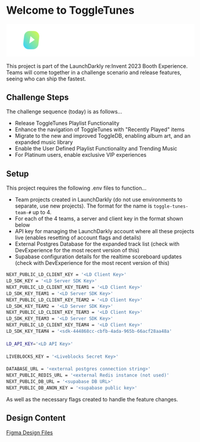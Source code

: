 # Welcome to ToggleTunes

![ToggleTunes](/public/images/ToggleTunes.png)

This project is part of the LaunchDarkly re:Invent 2023 Booth Experience. Teams will come together in a challenge scenario and release features, seeing who can ship the fastest. 

## Challenge Steps 

The challenge sequence (today) is as follows...

* Release ToggleTunes Playlist Functionality 
* Enhance the navigation of ToggleTunes with "Recently Played" items
* Migrate to the new and improved ToggleDB, enabling album art, and an expanded music library 
* Enable the User Defined Playlist Functionality and Trending Music
* For Platinum users, enable exclusive VIP experiences 

## Setup

This project requires the following .env files to function... 

* Team projects created in LaunchDarkly (do not use environments to separate, use new projects). The format for the name is `toggle-tunes-team-#` up to 4. 
* For each of the 4 teams, a server and client key in the format shown below 
* API key for managing the LaunchDarkly account where all these projects live (enables resetting of account flags and details)
* External Postgres Database for the expanded track list (check with DevExperience for the most recent version of this)
* Supabase configuration details for the realtime scoreboard updates (check with DevExperience for the most recent version of this)

```bash
NEXT_PUBLIC_LD_CLIENT_KEY = '<LD Client Key>'
LD_SDK_KEY = '<LD Server SDK Key>'
NEXT_PUBLIC_LD_CLIENT_KEY_TEAM1 = '<LD Client Key>'
LD_SDK_KEY_TEAM1 = '<LD Server SDK Key>'
NEXT_PUBLIC_LD_CLIENT_KEY_TEAM2 = '<LD Client Key>'
LD_SDK_KEY_TEAM2 = '<LD Server SDK Key>'
NEXT_PUBLIC_LD_CLIENT_KEY_TEAM3 = '<LD Client Key>'
LD_SDK_KEY_TEAM3 = '<LD Server SDK Key>'
NEXT_PUBLIC_LD_CLIENT_KEY_TEAM4 = '<LD Client Key>'
LD_SDK_KEY_TEAM4 = '<sdk-444868cc-cbfb-4ada-965b-66acf28aa48a'

LD_API_KEY='<LD API Key>'

LIVEBLOCKS_KEY = '<Liveblocks Secret Key>'

DATABASE_URL = '<external postgres connection string>'
NEXT_PUBLIC_REDIS_URL = '<external Redis instance (not used)'
NEXT_PUBLIC_DB_URL = '<supabase DB URL>'
NEXT_PUBLIC_DB_ANON_KEY = '<supabase public key>'
```

As well as the necessary flags created to handle the feature changes.

## Design Content

[Figma Design Files](https://www.figma.com/file/TfGsBSAlsHV937ARFN3BCO/AWS-2023?node-id=1052%3A3320&mode=dev)